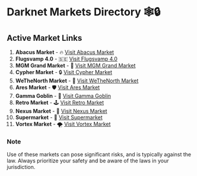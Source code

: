 # Darknet Markets Directory 🕸️🔒

## Active Market Links

1. **Abacus Market** - 🔥 [Visit Abacus Market](http://abacus5m27pzz3i6cfh7cg7tjt43lkiur6gjqjrwym2avv4uvgfmabad.onion)
2. **Flugsvamp 4.0** - 🇸🇪 [Visit Flugsvamp 4.0](http://fs4isvbujof355wj3hhsqahpvmwwjaq3s4mac4yrufrl26pxbzqjvzid.onion)
3. **MGM Grand Market** - 💼 [Visit MGM Grand Market](http://duysanj6lge7vfis24r4zkqrvq6tq4xknajk2wdrne2wgx5hpr5c3tqd.onion)
4. **Cypher Market** - 🔒 [Visit Cypher Market](http://6c5qa4pybtkfni7hbk4fyzdjdbzv7ll22grwuln5sh7u2fxp5ty324qd.onion)
5. **WeTheNorth Market** - 🍁 [Visit WeTheNorth Market](http://hn2paw7zwrep6fpbcuj6tko6sh2lfgcqgvutmocollu5qvefhdyudlid.onion)
6. **Ares Market** - 🛡️ [Visit Ares Market](http://ares2vsjkc4p3vuvm65etbikyclqkzhstx4nypq2kiqei246ktt3uiqd.onion)
7. **Gamma Goblin** - 💠 [Visit Gamma Goblin](http://mb2lgz4a5t2zw2odxkwcj6hr7zfvo3k34p7mehcz24fqvaetysbxgoqd.onion)
8. **Retro Market** - 🕹️ [Visit Retro Market](http://retrom2ll35g6wkqctsysue5xb47hlsrzt3sh6a73w3lzx6fwtvov5qd.onion)
9. **Nexus Market** - 🧬 [Visit Nexus Market](http://nexusaaso5kxt75bigvtixw63dot3mnthl3pwqxg4d6tlj5yfqjuviid.onion/)
10. **Supermarket** - 🛒 [Visit Supermarket](http://superxxveolohslcbzcblnnzkxgukkarkiljfv6m6fccfjnxc4rzw3yd.onion/)
11. **Vortex Market** - 🌪️ [Visit Vortex Market](http://bar47o4dyrhxgnsa5zg5pkis7ye6gxcqa6ndwys4i2kzmzkzgvqoghyd.onion/)

### Note
Use of these markets can pose significant risks, and is typically against the law. Always prioritize your safety and be aware of the laws in your jurisdiction.
